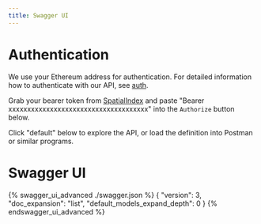 ```yaml
---
title: Swagger UI
---
```


# Authentication

We use your Ethereum address for authentication. For detailed information how to authenticate with our API, see [auth](../tutorials/intro_to_api.html).

Grab your bearer token from [SpatialIndex](https://beta.foam.space) and paste "Bearer xxxxxxxxxxxxxxxxxxxxxxxxxxxxxxxxxxxxx" into the `Authorize` button below.

Click "default" below to explore the API, or load the definition into Postman or similar programs.

# Swagger UI

{% swagger_ui_advanced ./swagger.json  %}
{
  "version": 3,
  "doc_expansion": "list",
  "default_models_expand_depth": 0
}
{% endswagger_ui_advanced %}
